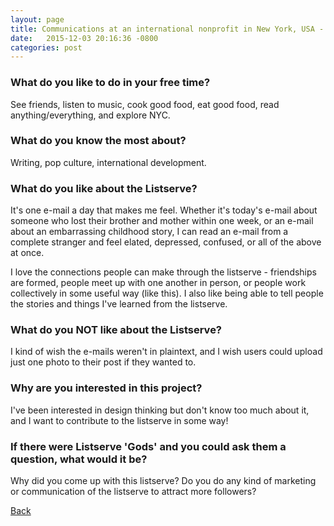 ```yaml
---
layout: page
title: Communications at an international nonprofit in New York, USA - 23
date:   2015-12-03 20:16:36 -0800
categories: post
---
```


### What do you like to do in your free time?
<p>See friends, listen to music, cook good food, eat good food, read anything/everything, and explore NYC. </p>

### What do you know the most about?
<p>Writing, pop culture, international development. </p>

### What do you like about the Listserve?
<p>It's one e-mail a day that makes me feel. Whether it's today's e-mail about someone who lost their brother and mother within one week, or an e-mail about an embarrassing childhood story, I can read an e-mail from a complete stranger and feel elated, depressed, confused, or all of the above at once. 

I love the connections people can make through the listserve - friendships are formed, people meet up with one another in person, or people work collectively in some useful way (like this). I also like being able to tell people the stories and things I've learned from the listserve. </p>

### What do you NOT like about the Listserve?
<p>I kind of wish the e-mails weren't in plaintext, and I wish users could upload just one photo to their post if they wanted to. </p>

### Why are you interested in this project?
<p>I've been interested in design thinking but don't know too much about it, and I want to contribute to the listserve in some way! </p>

### If there were Listserve 'Gods' and you could ask them a question, what would it be?
<p>Why did you come up with this listserve? Do you do any kind of marketing or communication of the listserve to attract more followers? </p>

[Back][1]

[1]: /responders/all